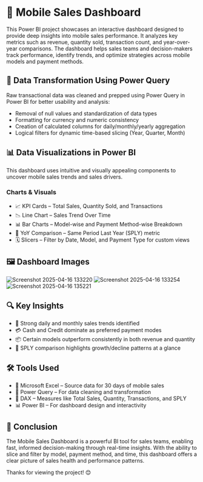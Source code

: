 # 📱 Mobile Sales Dashboard
This Power BI project showcases an interactive dashboard designed to provide deep insights into mobile sales performance. It analyzes key metrics such as revenue, quantity sold, transaction count, and year-over-year comparisons. The dashboard helps sales teams and decision-makers track performance, identify trends, and optimize strategies across mobile models and payment methods.

## 🔧 Data Transformation Using Power Query
Raw transactional data was cleaned and prepped using Power Query in Power BI for better usability and analysis:
- Removal of null values and standardization of data types
- Formatting for currency and numeric consistency
- Creation of calculated columns for daily/monthly/yearly aggregation
- Logical filters for dynamic time-based slicing (Year, Quarter, Month)

## 📊 Data Visualizations in Power BI
This dashboard uses intuitive and visually appealing components to uncover mobile sales trends and sales drivers.
### Charts & Visuals
- 📈 KPI Cards – Total Sales, Quantity Sold, and Transactions
- 📉 Line Chart – Sales Trend Over Time
- 📊 Bar Charts – Model-wise and Payment Method-wise Breakdown
- 🔁 YoY Comparison – Same Period Last Year (SPLY) metric
- 🗓️ Slicers – Filter by Date, Model, and Payment Type for custom views

## 🖼️ Dashboard Images
![Screenshot 2025-04-16 133220](https://github.com/user-attachments/assets/0afbec86-ca15-4394-9fb6-8f654c26e2f0)
![Screenshot 2025-04-16 133254](https://github.com/user-attachments/assets/9605cb0e-7c2a-4c51-9b05-e8a17e41dac0)
![Screenshot 2025-04-16 135221](https://github.com/user-attachments/assets/e7e701a5-68e2-4805-b765-319577d00049)


## 🔍 Key Insights
- 📅 Strong daily and monthly sales trends identified
- 💳 Cash and Credit dominate as preferred payment modes
- 📦 Certain models outperform consistently in both revenue and quantity
- 🔄 SPLY comparison highlights growth/decline patterns at a glance

## 🛠️ Tools Used
- 📄 Microsoft Excel – Source data for 30 days of mobile sales
- 🧹 Power Query – For data cleaning and transformation
- 🧠 DAX – Measures like Total Sales, Quantity, Transactions, and SPLY
- 📊 Power BI – For dashboard design and interactivity

## 🙌 Conclusion
The Mobile Sales Dashboard is a powerful BI tool for sales teams, enabling fast, informed decision-making through real-time insights. With the ability to slice and filter by model, payment method, and time, this dashboard offers a clear picture of sales health and performance patterns.

Thanks for viewing the project!
😊
